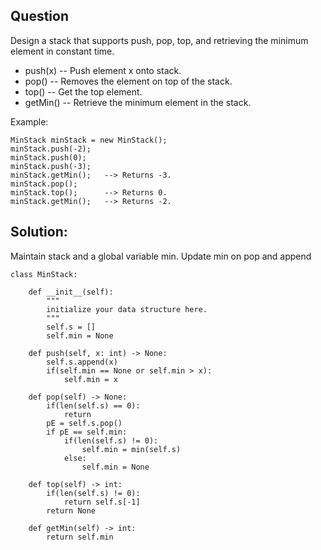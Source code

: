 ## Question 

Design a stack that supports push, pop, top, and retrieving the minimum element in constant time.

- push(x) -- Push element x onto stack.
- pop() -- Removes the element on top of the stack.
- top() -- Get the top element.
- getMin() -- Retrieve the minimum element in the stack.
 

Example:
```
MinStack minStack = new MinStack();
minStack.push(-2);
minStack.push(0);
minStack.push(-3);
minStack.getMin();   --> Returns -3.
minStack.pop();
minStack.top();      --> Returns 0.
minStack.getMin();   --> Returns -2.
```

## Solution:
Maintain stack and a global variable min. Update min on pop and append

```
class MinStack:

    def __init__(self):
        """
        initialize your data structure here.
        """
        self.s = []
        self.min = None        

    def push(self, x: int) -> None:
        self.s.append(x)
        if(self.min == None or self.min > x):
            self.min = x

    def pop(self) -> None:
        if(len(self.s) == 0):
            return
        pE = self.s.pop()
        if pE == self.min:
            if(len(self.s) != 0):
                self.min = min(self.s)
            else:
                self.min = None 
            
    def top(self) -> int:
        if(len(self.s) != 0):
            return self.s[-1]
        return None

    def getMin(self) -> int:
        return self.min
```
